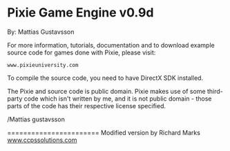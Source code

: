 Pixie Game Engine v0.9d
=======================

By: Mattias Gustavsson

For more information, tutorials, documentation and to download
example source code for games done with Pixie, please visit:

	www.pixieuniversity.com

To compile the source code, you need to have DirectX SDK installed.

The Pixie and source code is public domain. Pixie makes use of
some third-party code which isn't written by me, and it is not 
public domain - those parts of the code has their respective 
license specified.

/Mattias gustavsson

=======================
Modified version by Richard Marks www.ccpssolutions.com
